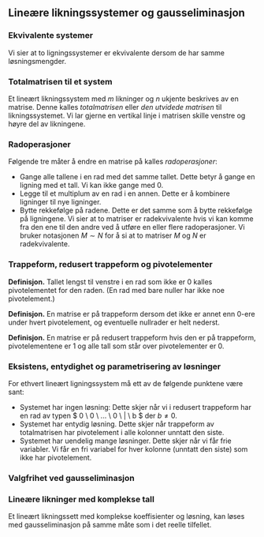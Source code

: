 
## Lineære likningssystemer og gausseliminasjon


### Ekvivalente systemer
Vi sier at to ligningssystemer er ekvivalente dersom
de har samme løsningsmengder.


### Totalmatrisen til et system
Et lineært likningssystem med $m$ likninger og $n$ ukjente beskrives av en matrise. Denne kalles *totalmatrisen* eller *den utvidede matrisen* til likningssystemet. Vi lar gjerne en vertikal linje i matrisen skille venstre og høyre del av likningene.


### Radoperasjoner
Følgende tre måter å endre en matrise på kalles *radoperasjoner*:
- Gange alle tallene i en rad med det samme tallet. Dette betyr å gange en ligning med et tall. Vi kan ikke gange med 0.
-  Legge til et multiplum av en rad i en annen. Dette er å kombinere ligninger til nye ligninger.
-  Bytte rekkefølge på radene. Dette er det samme som å bytte rekkefølge på ligningene.
Vi sier at to matriser er radekvivalente hvis vi kan komme fra den ene til den andre ved å utføre en eller flere radoperasjoner. Vi bruker notasjonen $M \sim N$ for å si at to matriser $M$ og $N$ er radekvivalente.


### Trappeform, redusert trappeform og pivotelementer
**Definisjon.** Tallet lengst til venstre i en rad som ikke er $0$ kalles pivotelementet for den raden. (En rad med bare nuller har ikke noe pivotelement.)

**Definisjon.** En matrise er på trappeform dersom det ikke er annet enn $0$-ere under hvert pivotelement, og eventuelle nullrader er helt nederst.

**Definisjon.** En matrise er på redusert trappeform hvis den er på trappeform, pivotelementene er $1$ og alle tall som står over pivotelementer er $0$.


### Eksistens, entydighet og parametrisering av løsninger
For ethvert lineært ligningssystem må ett av de følgende punktene være sant:

-  Systemet har ingen løsning: Dette skjer når vi i redusert trappeform har en rad av typen $ 0 \ 0 \ ... \ 0 \ | \ b $ der $b \neq 0$.
-  Systemet har entydig løsning. Dette skjer når trappeform av totalmatrisen har pivotelement i alle kolonner unntatt den siste.
-  Systemet har uendelig mange løsninger. Dette skjer når vi får frie variabler. Vi får en fri variabel for hver kolonne (unntatt den siste) som ikke har pivotelement.



### Valgfrihet ved gausseliminasjon


### Lineære likninger med komplekse tall
Et lineært likningssett med komplekse koeffisienter og løsning, kan løses med gausseliminasjon på samme måte som i det reelle tilfellet.



